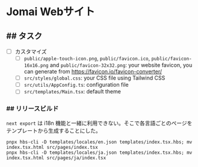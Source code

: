 # Jomai Webサイト

## ## タスク

- [ ] カスタマイズ
  - [ ] `public/apple-touch-icon.png`, `public/favicon.ico`, `public/favicon-16x16.png` and `public/favicon-32x32.png`: your website favicon, you can generate from https://favicon.io/favicon-converter/
  - [ ] `src/styles/global.css`: your CSS file using Tailwind CSS
  - [ ] `src/utils/AppConfig.ts`: configuration file
  - [ ] `src/templates/Main.tsx`: default theme

### ## リリースビルド

`next export` は i18n 機能と一緒に利用できない。そこで各言語ごとのページをテンプレートから生成することにした。

```shell
pnpx hbs-cli -D templates/locales/en.json templates/index.tsx.hbs; mv index.tsx.html src/pages/index.tsx
pnpx hbs-cli -D templates/locales/ja.json templates/index.tsx.hbs; mv index.tsx.html src/pages/ja/index.tsx
```


